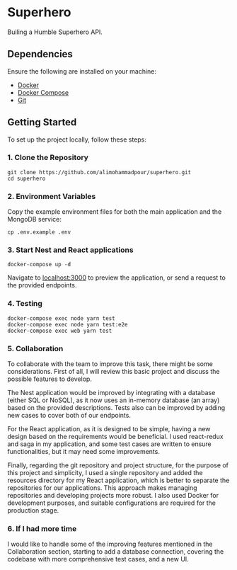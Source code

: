 # Superhero

Builing a Humble Superhero API.

## Dependencies

Ensure the following are installed on your machine:

- [Docker](https://www.docker.com/)
- [Docker Compose](https://docs.docker.com/compose/)
- [Git](https://git-scm.com/)

## Getting Started

To set up the project locally, follow these steps:

### 1. Clone the Repository

```
git clone https://github.com/alimohammadpour/superhero.git
cd superhero
```

### 2. Environment Variables
Copy the example environment files for both the main application and the MongoDB service:

```
cp .env.example .env
```

### 3. Start Nest and React applications
```
docker-compose up -d
```
Navigate to [localhost:3000](localhost:3000) to preview the application, or send a request to the provided endpoints.

### 4. Testing
```
docker-compose exec node yarn test
docker-compose exec node yarn test:e2e
docker-compose exec web yarn test
```

### 5. Collaboration
To collaborate with the team to improve this task, there might be some considerations. First of all, I will review this basic project and discuss the possible features to develop. 

The Nest application would be improved by integrating with a database (either SQL or NoSQL), as it now uses an in-memory database (an array) based on the provided descriptions. Tests also can be improved by adding new cases to cover both of our endpoints. 

For the React application, as it is designed to be simple, having a new design based on the requirements would be beneficial. I used react-redux and saga in my application, and some test cases are written to ensure functionalities, but it may need some improvements. 

Finally, regarding the git repository and project structure, for the purpose of this project and simplicity, I used a single repository and added the resources directory for my React application, which is better to separate the repositories for our applications. This approach makes managing repositories and developing projects more robust. I also used Docker for development purposes, and suitable configurations are required for the production stage.

### 6. If I had more time
I would like to handle some of the improving features mentioned in the Collaboration section, starting to add a database connection, covering the codebase with more comprehensive test cases, and a new UI.